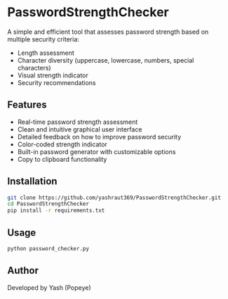 # PasswordStrengthChecker

A simple and efficient tool that assesses password strength based on multiple security criteria:
- Length assessment
- Character diversity (uppercase, lowercase, numbers, special characters)
- Visual strength indicator
- Security recommendations

## Features

- Real-time password strength assessment
- Clean and intuitive graphical user interface
- Detailed feedback on how to improve password security
- Color-coded strength indicator
- Built-in password generator with customizable options
- Copy to clipboard functionality

## Installation

```bash
git clone https://github.com/yashraut369/PasswordStrengthChecker.git
cd PasswordStrengthChecker
pip install -r requirements.txt
```

## Usage

```bash
python password_checker.py
```

## Author

Developed by Yash (Popeye) 
